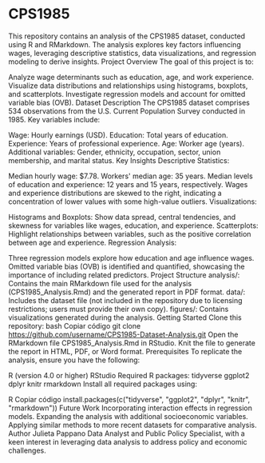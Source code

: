 # CPS1985
This repository contains an analysis of the CPS1985 dataset, conducted using R and RMarkdown. The analysis explores key factors influencing wages, leveraging descriptive statistics, data visualizations, and regression modeling to derive insights.
Project Overview
The goal of this project is to:

Analyze wage determinants such as education, age, and work experience.
Visualize data distributions and relationships using histograms, boxplots, and scatterplots.
Investigate regression models and account for omitted variable bias (OVB).
Dataset Description
The CPS1985 dataset comprises 534 observations from the U.S. Current Population Survey conducted in 1985. Key variables include:

Wage: Hourly earnings (USD).
Education: Total years of education.
Experience: Years of professional experience.
Age: Worker age (years).
Additional variables: Gender, ethnicity, occupation, sector, union membership, and marital status.
Key Insights
Descriptive Statistics:

Median hourly wage: $7.78.
Workers' median age: 35 years.
Median levels of education and experience: 12 years and 15 years, respectively.
Wages and experience distributions are skewed to the right, indicating a concentration of lower values with some high-value outliers.
Visualizations:

Histograms and Boxplots: Show data spread, central tendencies, and skewness for variables like wages, education, and experience.
Scatterplots: Highlight relationships between variables, such as the positive correlation between age and experience.
Regression Analysis:

Three regression models explore how education and age influence wages.
Omitted variable bias (OVB) is identified and quantified, showcasing the importance of including related predictors.
Project Structure
analysis/: Contains the main RMarkdown file used for the analysis (CPS1985_Analysis.Rmd) and the generated report in PDF format.
data/: Includes the dataset file (not included in the repository due to licensing restrictions; users must provide their own copy).
figures/: Contains visualizations generated during the analysis.
Getting Started
Clone this repository:
bash
Copiar código
git clone https://github.com/username/CPS1985-Dataset-Analysis.git
Open the RMarkdown file CPS1985_Analysis.Rmd in RStudio.
Knit the file to generate the report in HTML, PDF, or Word format.
Prerequisites
To replicate the analysis, ensure you have the following:

R (version 4.0 or higher)
RStudio
Required R packages:
tidyverse
ggplot2
dplyr
knitr
rmarkdown
Install all required packages using:

R
Copiar código
install.packages(c("tidyverse", "ggplot2", "dplyr", "knitr", "rmarkdown"))
Future Work
Incorporating interaction effects in regression models.
Expanding the analysis with additional socioeconomic variables.
Applying similar methods to more recent datasets for comparative analysis.
Author
Julieta Pappano
Data Analyst and Public Policy Specialist, with a keen interest in leveraging data analysis to address policy and economic challenges.

